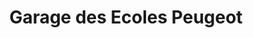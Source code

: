 ---
title: "Garage des Ecoles Peugeot"
url: /taverny/garage-des-ecoles-peugeot/
shop: Autowerkstatt
---
